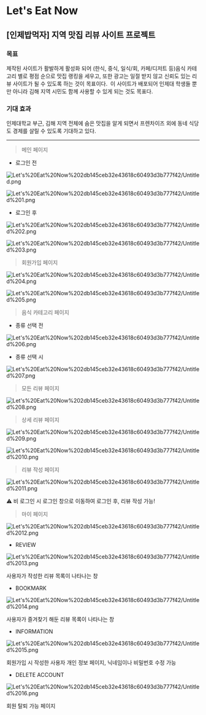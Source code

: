# Let's Eat Now

## [인제밥먹자] 지역 맛집 리뷰 사이트 프로젝트

### **목표**

제작된 사이트가 활발하게 활성화 되어 (한식, 중식, 일식/회, 카페/디저트 등)음식 카테고리 별로 평점 순으로 맛집 랭킹을 세우고, 또한 광고는 일절 받지 않고 신뢰도 있는 리뷰 사이트가 될 수 있도록 하는 것이 목표이다.  이 사이트가 배포되어 인제대 학생들 뿐만 아니라 김해 지역 시민도 함께 사용할 수 있게 되는 것도 목표다.

### **기대 효과**

인제대학교 부근, 김해 지역 전체에 숨은 맛집을 알게 되면서 프렌차이즈 외에 동네 식당도 경제를 살릴 수 있도록 기대하고 있다.

---

> 메인 페이지

- 로그인 전

![Let's%20Eat%20Now%202db145ceb32e43618c60493d3b777f42/Untitled.png](Let's%20Eat%20Now%202db145ceb32e43618c60493d3b777f42/Untitled.png)

![Let's%20Eat%20Now%202db145ceb32e43618c60493d3b777f42/Untitled%201.png](Let's%20Eat%20Now%202db145ceb32e43618c60493d3b777f42/Untitled%201.png)

- 로그인 후

![Let's%20Eat%20Now%202db145ceb32e43618c60493d3b777f42/Untitled%202.png](Let's%20Eat%20Now%202db145ceb32e43618c60493d3b777f42/Untitled%202.png)

![Let's%20Eat%20Now%202db145ceb32e43618c60493d3b777f42/Untitled%203.png](Let's%20Eat%20Now%202db145ceb32e43618c60493d3b777f42/Untitled%203.png)

> 회원가입 페이지

![Let's%20Eat%20Now%202db145ceb32e43618c60493d3b777f42/Untitled%204.png](Let's%20Eat%20Now%202db145ceb32e43618c60493d3b777f42/Untitled%204.png)

![Let's%20Eat%20Now%202db145ceb32e43618c60493d3b777f42/Untitled%205.png](Let's%20Eat%20Now%202db145ceb32e43618c60493d3b777f42/Untitled%205.png)

> 음식 카테고리 페이지

- 종류 선택 전

![Let's%20Eat%20Now%202db145ceb32e43618c60493d3b777f42/Untitled%206.png](Let's%20Eat%20Now%202db145ceb32e43618c60493d3b777f42/Untitled%206.png)

- 종류 선택 시

![Let's%20Eat%20Now%202db145ceb32e43618c60493d3b777f42/Untitled%207.png](Let's%20Eat%20Now%202db145ceb32e43618c60493d3b777f42/Untitled%207.png)

> 모든 리뷰 페이지

![Let's%20Eat%20Now%202db145ceb32e43618c60493d3b777f42/Untitled%208.png](Let's%20Eat%20Now%202db145ceb32e43618c60493d3b777f42/Untitled%208.png)

> 상세 리뷰 페이지

![Let's%20Eat%20Now%202db145ceb32e43618c60493d3b777f42/Untitled%209.png](Let's%20Eat%20Now%202db145ceb32e43618c60493d3b777f42/Untitled%209.png)

![Let's%20Eat%20Now%202db145ceb32e43618c60493d3b777f42/Untitled%2010.png](Let's%20Eat%20Now%202db145ceb32e43618c60493d3b777f42/Untitled%2010.png)

> 리뷰 작성 페이지

![Let's%20Eat%20Now%202db145ceb32e43618c60493d3b777f42/Untitled%2011.png](Let's%20Eat%20Now%202db145ceb32e43618c60493d3b777f42/Untitled%2011.png)

⚠️ 비 로그인 시 로그인 창으로 이동하여 로그인 후, 리뷰 작성 가능!

> 마이 페이지

![Let's%20Eat%20Now%202db145ceb32e43618c60493d3b777f42/Untitled%2012.png](Let's%20Eat%20Now%202db145ceb32e43618c60493d3b777f42/Untitled%2012.png)

- REVIEW

![Let's%20Eat%20Now%202db145ceb32e43618c60493d3b777f42/Untitled%2013.png](Let's%20Eat%20Now%202db145ceb32e43618c60493d3b777f42/Untitled%2013.png)

사용자가 작성한 리뷰 목록이 나타나는 창

- BOOKMARK

![Let's%20Eat%20Now%202db145ceb32e43618c60493d3b777f42/Untitled%2014.png](Let's%20Eat%20Now%202db145ceb32e43618c60493d3b777f42/Untitled%2014.png)

사용자가 즐겨찾기 해둔 리뷰 목록이 나타나는 창

- INFORMATION

![Let's%20Eat%20Now%202db145ceb32e43618c60493d3b777f42/Untitled%2015.png](Let's%20Eat%20Now%202db145ceb32e43618c60493d3b777f42/Untitled%2015.png)

회원가입 시 작성한 사용자 개인 정보 페이지, 닉네임이나 비밀번호 수정 가능

- DELETE ACCOUNT

![Let's%20Eat%20Now%202db145ceb32e43618c60493d3b777f42/Untitled%2016.png](Let's%20Eat%20Now%202db145ceb32e43618c60493d3b777f42/Untitled%2016.png)

회원 탈퇴 가능 페이지